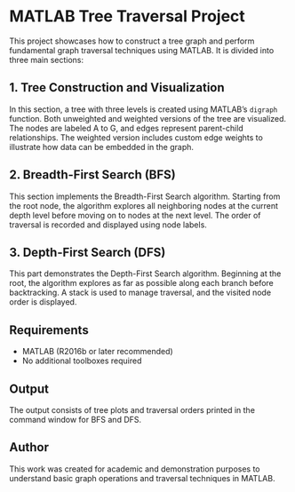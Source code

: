
# MATLAB Tree Traversal Project

This project showcases how to construct a tree graph and perform fundamental graph traversal techniques using MATLAB. It is divided into three main sections:

## 1. Tree Construction and Visualization

In this section, a tree with three levels is created using MATLAB’s `digraph` function. Both unweighted and weighted versions of the tree are visualized. The nodes are labeled A to G, and edges represent parent-child relationships. The weighted version includes custom edge weights to illustrate how data can be embedded in the graph.

## 2. Breadth-First Search (BFS)

This section implements the Breadth-First Search algorithm. Starting from the root node, the algorithm explores all neighboring nodes at the current depth level before moving on to nodes at the next level. The order of traversal is recorded and displayed using node labels.

## 3. Depth-First Search (DFS)

This part demonstrates the Depth-First Search algorithm. Beginning at the root, the algorithm explores as far as possible along each branch before backtracking. A stack is used to manage traversal, and the visited node order is displayed.

## Requirements

- MATLAB (R2016b or later recommended)
- No additional toolboxes required

## Output

The output consists of tree plots and traversal orders printed in the command window for BFS and DFS.

## Author

This work was created for academic and demonstration purposes to understand basic graph operations and traversal techniques in MATLAB.

